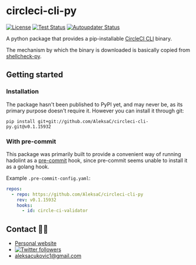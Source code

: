 # circleci-cli-py

[![License](https://img.shields.io/badge/License-MIT-green.svg)](LICENSE)
[![Test Status](https://dev.azure.com/aleksac/aleksa-oss/_apis/build/status/AleksaC.circleci-cli-py?branchName=master)](https://dev.azure.com/aleksac/aleksa-oss/_build?definitionId=11&_a=summary)
[![Autoupdater Status](https://circleci.com/gh/AleksaC/circleci-cli-py.svg?style=svg)](https://circleci.com/gh/AleksaC/circleci-cli-py)

A python package that provides a pip-installable
[CircleCI CLI](https://github.com/CircleCI-Public/circleci-cli) binary.

The mechanism by which the binary is downloaded is basically copied from
[shellcheck-py](https://github.com/shellcheck-py/shellcheck-py).

## Getting started

### Installation

The package hasn't been published to PyPI yet, and may never be, as its primary
purpose doesn't require it. However you can install it through git:

```shell script
pip install git+git://github.com/AleksaC/circleci-cli-py.git@v0.1.15932
```

### With pre-commit

This package was primarily built to provide a convenient way of running hadolint
as a [pre-commit](https://pre-commit.com) hook, since pre-commit seems unable to
install it as a golang hook.

Example `.pre-commit-config.yaml`:

```yaml
repos:
  - repo: https://github.com/AleksaC/circleci-cli-py
    rev: v0.1.15932
    hooks:
      - id: circle-ci-validator
```

## Contact 🙋‍♂️
- [Personal website](https://aleksac.me)
- <a target="_blank" href="http://twitter.com/aleksa_c_"><img alt='Twitter followers' src="https://img.shields.io/twitter/follow/aleksa_c_.svg?style=social"></a>
- aleksacukovic1@gmail.com
